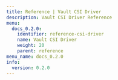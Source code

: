 ```yaml
---
title: Reference | Vault CSI Driver
description: Vault CSI Driver Reference
menu:
  docs_0.2.0:
    identifier: reference-csi-driver
    name: Vault CSI Driver
    weight: 20
    parent: reference
menu_name: docs_0.2.0
info:
  version: 0.2.0
---
```


